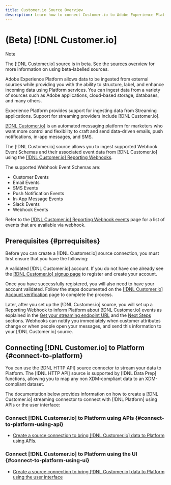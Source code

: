 ```yaml
---
title: Customer.io Source Overview
description: Learn how to connect Customer.io to Adobe Experience Platform using APIs or the user interface by leveraging webhooks 
---
```

# (Beta) [!DNL Customer.io]

>[!NOTE]
>
>The [!DNL Customer.io] source is in beta. See the [sources overview](../../home.md#terms-and-conditions) for more information on using beta-labelled sources.

Adobe Experience Platform allows data to be ingested from external sources while providing you with the ability to structure, label, and enhance incoming data using Platform services. You can ingest data from a variety of sources such as Adobe applications, cloud-based storage, databases, and many others.

Experience Platform provides support for ingesting data from Streaming applications. Support for streaming providers include [!DNL Customer.io].

[[!DNL Customer.io]](https://customer.io/) is an automated messaging platform for marketers who want more control and flexibility to craft and send data-driven emails, push notifications, in-app messages, and SMS.

The [!DNL Customer.io] source allows you to ingest supported Webhook Event Schemas and their associated event data from [!DNL Customer.io] using the [[!DNL Customer.io] Reporting Webhooks](https://customer.io/docs/api/webhooks/).

The supported Webhook Event Schemas are:
* Customer Events
* Email Events
* SMS Events
* Push Notification Events
* In-App Message Events
* Slack Events
* Webhook Events

Refer to the [[!DNL Customer.io] Reporting Webhook events](https://customer.io/docs/webhooks/#events) page for a list of  events that are available via webhook.

## Prerequisites {#prrequisites}

Before you can create a [!DNL Customer.io] source connection, you must first ensure that you have the following:

A validated [!DNL Customer.io] account. If you do not have one already see the [[!DNL Customer.io] signup page](https://fly.customer.io/signup) to register and create your account.

Once you have successfully registered, you will also need to have your account validated. Follow the steps documented on the [[!DNL Customer.io] Account verification](https://customer.io/docs/account-verification/) page to complete the process.

Later, after you set up the [!DNL Customer.io] source, you will set up a Reporting Webhook to inform Platform about [!DNL Customer.io] events as explained in the [Get your streaming endpoint URL](../../tutorials/ui/create/marketing-automation/customerio-webhook.md#set-up-webhook) and the [Next Steps](../../tutorials/ui/create/marketing-automation/customerio-webhook.md#next-steps) sections. Webhooks can notify you immediately when customer attributes change or when people open your messages, and send this information to your [!DNL Customer.io] source.

## Connecting [!DNL Customer.io] to Platform {#connect-to-platform}

You can use the [!DNL HTTP API] source connector to stream your data to Platform. The [!DNL HTTP API] source is supported by [!DNL Data Prep] functions, allowing you to map any non XDM-compliant data to an XDM-compliant dataset.

The documentation below provides information on how to create a [!DNL Customer.io] streaming connector to connect with [!DNL Platform] using APIs or the user interface:

### Connect [!DNL Customer.io] to Platform using APIs {#connect-to-platform-using-api}

- [Create a source connection to bring [!DNL Customer.io] data to Platform using APIs.](../../tutorials/api/create/marketing-automation/customerio-webhook.md)

### Connect [!DNL Customer.io] to Platform using the UI {#connect-to-platform-using-ui}

- [Create a source connection to bring [!DNL Customer.io] data to Platform using the user interface](../../tutorials/ui/create/marketing-automation/customerio-webhook.md)

